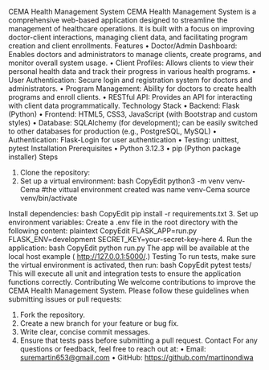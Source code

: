 CEMA Health Management System
CEMA Health Management System is a comprehensive web-based application designed to streamline the management of healthcare operations. It is built with a focus on improving doctor-client interactions, managing client data, and facilitating program creation and client enrollments.
Features
•	Doctor/Admin Dashboard: Enables doctors and administrators to manage clients, create programs, and monitor overall system usage.
•	Client Profiles: Allows clients to view their personal health data and track their progress in various health programs.
•	User Authentication: Secure login and registration system for doctors and administrators.
•	Program Management: Ability for doctors to create health programs and enroll clients.
•	RESTful API: Provides an API for interacting with client data programmatically.
Technology Stack
•	Backend: Flask (Python)
•	Frontend: HTML5, CSS3, JavaScript (with Bootstrap and custom styles)
•	Database: SQLAlchemy (for development); can be easily switched to other databases for production (e.g., PostgreSQL, MySQL)
•	Authentication: Flask-Login for user authentication
•	Testing: unittest, pytest
Installation
Prerequisites
•	Python 3.12.3
•	pip (Python package installer)
Steps
1.	Clone the repository:
2.	Set up a virtual environment:
bash
CopyEdit
python3 -m venv venv-Cema #the vittual environment created was name venv-Cema
source venv/bin/activate  

Install dependencies:
bash
CopyEdit
pip install -r requirements.txt
3.	Set up environment variables:
Create a .env file in the root directory with the following content:
plaintext
CopyEdit
FLASK_APP=run.py
FLASK_ENV=development
SECRET_KEY=your-secret-key-here
4.	Run the application:
bash
CopyEdit
python run.py
The app will be available at the local host example ( http://127.0.0.1:5000/.)
Testing
To run tests, make sure the virtual environment is activated, then run:
bash
CopyEdit
pytest tests/
This will execute all unit and integration tests to ensure the application functions correctly.
Contributing
We welcome contributions to improve the CEMA Health Management System. Please follow these guidelines when submitting issues or pull requests:
1.	Fork the repository.
2.	Create a new branch for your feature or bug fix.
3.	Write clear, concise commit messages.
4.	Ensure that tests pass before submitting a pull request.
Contact
For any questions or feedback, feel free to reach out at:
•	Email: suremartin653@gmail.com 
•	GitHub: https://github.com/martinondiwa 


